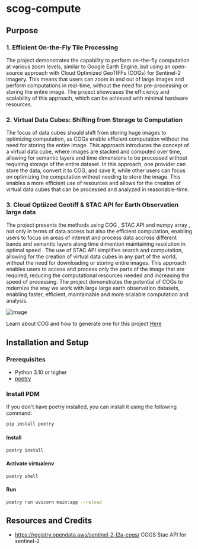 # scog-compute

## Purpose

### 1. Efficient On-the-Fly Tile Processing 

The project demonstrates the capability to perform on-the-fly computation at various zoom levels, similar to Google Earth Engine, but using an open-source approach with Cloud Optimized GeoTIFFs (COGs) for Sentinel-2 imagery. This means that users can zoom in and out of large images and perform computations in real-time, without the need for pre-processing or storing the entire image. The project showcases the efficiency and scalability of this approach, which can be achieved with minimal hardware resources.

### 2. Virtual Data Cubes: Shifting from Storage to Computation 

The focus of data cubes should shift from storing huge images to optimizing computation, as COGs enable efficient computation without the need for storing the entire image. This approach introduces the concept of a virtual data cube, where images are stacked and computed over time, allowing for semantic layers and time dimensions to be processed without requiring storage of the entire dataset. In this approach, one provider can store the data, convert it to COG, and save it, while other users can focus on optimizing the computation without needing to store the image. This enables a more efficient use of resources and allows for the creation of virtual data cubes that can be processed and analyzed in reasonable-time.

### 3. Cloud Optiized Geotiff & STAC API for Earth Observation large data
The project presents the methods using COG , STAC API and numpy array , not only in terms of data access but also the efficient computation, enabling users to focus on areas of interest and process data accross different bands and semantic layers along time dimention maintaining resolution in optimal speed . The use of STAC API simplifies search and computation, allowing for the creation of virtual data cubes in any part of the world, without the need for downloading or storing entire images. This approach enables users to access and process only the parts of the image that are required, reducing the computational resources needed and increasing the speed of processing. The project demonstrates the potential of COGs to mdernize the way we work with large large earth observation datasets, enabling faster, efficient, maintainable and more scalable computation and analysis.

![image](https://github.com/user-attachments/assets/e5741f6b-d6c2-4e47-a794-21c2244a7476)


Learn about COG and how to generate one for this project [Here](./cog.md)

## Installation and Setup

### Prerequisites

- Python 3.10 or higher
- [poetry](https://python-poetry.org/) 

### Install PDM

If you don't have poetry installed, you can install it using the following command:

```bash
pip install poetry
```


#### Install 
```bash
poetry install
```

#### Activate virtualenv 
```bash
poetry shell
```

#### Run 

```bash
poetry run uvicorn main:app --reload
```


## Resources and Credits 

- https://registry.opendata.aws/sentinel-2-l2a-cogs/ COGS Stac API for sentinel-2
